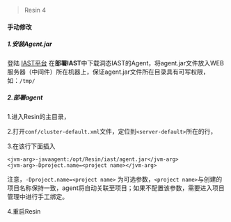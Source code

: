 > Resin 4

#### 手动修改

##### 1.安装Agent.jar

登陆 [IAST平台](https://iast.huoxian.cn/login) 在**部署IAST**中下载洞态IAST的Agent，将agent.jar文件放入WEB服务器（中间件）所在机器上，保证agent.jar文件所在目录具有可写权限，如：`/tmp/`
 
##### 2.部署agent
1.进入Resin的主目录，

2.打开`conf/cluster-default.xml`文件，定位到`<server-default>`所在的行，

3.在该行下面插入
```shell
<jvm-arg>-javaagent:/opt/Resin/iast/agent.jar</jvm-arg>
<jvm-arg>-Dproject.name=<project name></jvm-arg>
```
注意，`-Dproject.name=<project name>` 为可选参数，`<project name>`与创建的项目名称保持一致，agent将自动关联至项目；如果不配置该参数，需要进入项目管理中进行手工绑定。


4.重启Resin
